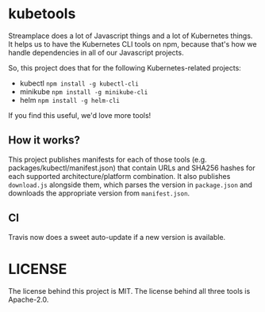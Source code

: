 
# kubetools

Streamplace does a lot of Javascript things and a lot of Kubernetes things. It helps us to have
the Kubernetes CLI tools on npm, because that's how we handle dependencies in all of our
Javascript projects.

So, this project does that for the following Kubernetes-related projects:

* kubectl `npm install -g kubectl-cli`
* minikube `npm install -g minikube-cli`
* helm `npm install -g helm-cli`

If you find this useful, we'd love more tools!

## How it works?

This project publishes manifests for each of those tools (e.g. packages/kubectl/manifest.json)
that contain URLs and SHA256 hashes for each supported architecture/platform combination. It also
publishes `download.js` alongside them, which parses the version in `package.json` and downloads
the appropriate version from `manifest.json`.

## CI

Travis now does a sweet auto-update if a new version is available.


# LICENSE

The license behind this project is MIT. The license behind all three tools is Apache-2.0.
